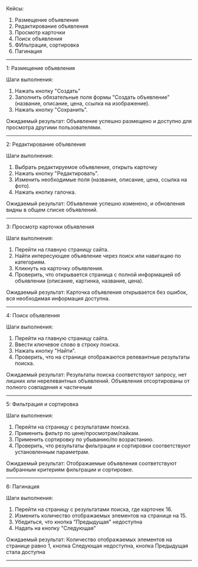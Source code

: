 Кейсы: 
1. Размещение объявления
2. Редактирование объявления
3. Просмотр карточки
4. Поиск объявления
5. ФИльтрация, сортировка
6. Пагинация

---

1: Размещение объявления

Шаги выполнения:
1. Нажать кнопку "Создать"
2. Заполнить обязательные поля формы "Создать объявление"(название, описание, цена, ссылка на изображение).
3. Нажать кнопку "Сохранить".

Ожидаемый результат: Объявление успешно размещено и доступно для просмотра другими пользователями.

---

2: Редактирование объявления

Шаги выполнения:
1. Выбрать редактируемое объявление, открыть карточку
4. Нажать кнопку "Редактировать".
5. Изменить необходимые поля (название, описание, цена, ссылка на фото).
6. Нажать кнопку галочка.

Ожидаемый результат: Объявление успешно изменено, и обновления видны в общем списке объявлений.

---

3: Просмотр карточки объявления

Шаги выполнения:
1. Перейти на главную страницу сайта.
2. Найти интересующее объявление через поиск или навигацию по категориям.
3. Кликнуть на карточку объявления.
4. Проверить, что открывается страница с полной информацией об объявлении (описание, картинка, название, цена).

Ожидаемый результат: Карточка объявления открывается без ошибок, вся необходимая информация доступна.

---

4: Поиск объявления

Шаги выполнения:
1. Перейти на главную страницу сайта.
2. Ввести ключевое слово в строку поиска.
3. Нажать кнопку "Найти".
4. Проверить, что на странице отображаются релевантные результаты поиска.

Ожидаемый результат: Результаты поиска соответствуют запросу, нет лишних или нерелевантных объявлений. Объявления отсортированы от полного совпадения к частичным

---

5: Фильтрация и сортировка

Шаги выполнения:
1. Перейти на страницу с результатами поиска.
2. Применить фильтр по цене/просмотрам/лайкам.
3. Применить сортировку по убыванию/по возрастанию.
4. Проверить, что результаты фильтрации и сортировки соответствуют установленным параметрам.

Ожидаемый результат: Отображаемые объявления соответствуют выбранным критериям фильтрации и сортировке.

---

6: Пагинация

Шаги выполнения:
1. Перейти на страницу с результатами поиска, где карточек 16.
2. Изменить количество отображаемых элементов на странице на 15.
3. Убедиться, что кнопка "Предыдущая" недоступна
4. Надать на кнопку "Следующая"


Ожидаемый результат: Количество отображаемых элементов на странице равно 1, кнопка Следующая недоступна, кнопка Предыдущая стала доступна

---
